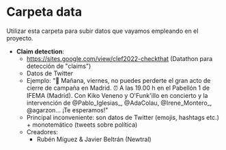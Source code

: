 # Carpeta data

Utilizar esta carpeta para subir datos que vayamos empleando en el proyecto.

* __Claim detection__:
	* https://sites.google.com/view/clef2022-checkthat (Datathon para detección de "claims")
	* Datos de Twitter
	* Ejemplo: "📅 Mañana, viernes, no puedes perderte el gran acto de cierre de campaña en Madrid.   ⏰ A las 19.00 h en el Pabellón 1 de IFEMA (Madrid).  Con Kiko Veneno y O'Funk'illo en concierto y la intervención de @Pablo_Iglesias_, @AdaColau, @Irene_Montero_, @agarzon...   ¡Te esperamos!"
	* Principal inconveniente: son datos de Twitter (emojis, hashtags etc.) + monotemático (tweets sobre política)
	* Creadores:
		* Rubén Míguez & Javier Beltrán (Newtral)